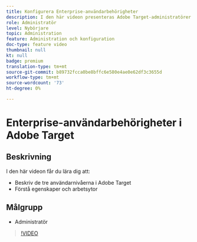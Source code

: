 ```yaml
---
title: Konfigurera Enterprise-användarbehörigheter
description: I den här videon presenteras Adobe Target-administratörer för användarbehörigheter, egenskaper och arbetsytor. I den här videon får du lära dig mer om de olika användarnivåerna och hur du använder egenskaper och arbetsytor för att styra användaråtkomsten.
role: Administratör
level: Nybörjare
topic: Administration
feature: Administration och konfiguration
doc-type: feature video
thumbnail: null
kt: null
badge: premium
translation-type: tm+mt
source-git-commit: b89732fcca0be8bffc6e580e4ae0e62df3c3655d
workflow-type: tm+mt
source-wordcount: '73'
ht-degree: 0%

---
```



# Enterprise-användarbehörigheter i Adobe Target

## Beskrivning

I den här videon får du lära dig att:

* Beskriv de tre användarnivåerna i Adobe Target
* Förstå egenskaper och arbetsytor

## Målgrupp

* Administratör

>[!VIDEO](https://video.tv.adobe.com/v/19042/?quality=12)
